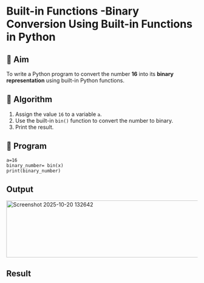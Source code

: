 # Built-in Functions -Binary Conversion Using Built-in Functions in Python

## 🎯 Aim
To write a Python program to convert the number **16** into its **binary representation** using built-in Python functions.

## 🧠 Algorithm
1. Assign the value `16` to a variable `a`.
2. Use the built-in `bin()` function to convert the number to binary.
3. Print the result.

## 🧾 Program
~~~
a=16
binary_number= bin(x)
print(binary_number)
~~~
## Output
<img width="827" height="150" alt="Screenshot 2025-10-20 132642" src="https://github.com/user-attachments/assets/00e826cc-d747-4269-a6b1-484b0943e278" />


## Result
